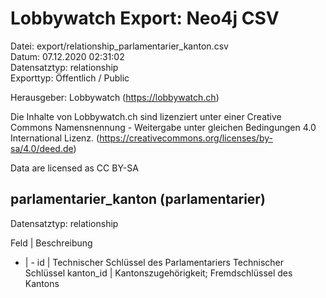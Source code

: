 Lobbywatch Export: Neo4j CSV
============================

Datei: export/relationship_parlamentarier_kanton.csv  
Datum: 07.12.2020 02:31:02  
Datensatztyp: relationship  
Exporttyp: Öffentlich / Public  

Herausgeber: Lobbywatch (https://lobbywatch.ch)  

Die Inhalte von Lobbywatch.ch sind lizenziert unter einer Creative Commons Namensnennung - Weitergabe unter gleichen Bedingungen 4.0 International Lizenz. (https://creativecommons.org/licenses/by-sa/4.0/deed.de)

Data are licensed as CC BY-SA


## parlamentarier_kanton (parlamentarier)

Datensatztyp: relationship

Feld | Beschreibung
- | -
id | Technischer Schlüssel des Parlamentariers Technischer Schlüssel
kanton_id | Kantonszugehörigkeit; Fremdschlüssel des Kantons

